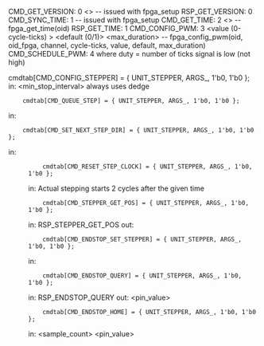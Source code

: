 CMD_GET_VERSION:    0 <>
  -- issued with fpga_setup
RSP_GET_VERSION:    0 <version>
CMD_SYNC_TIME:      1 <ref-time low> <ref-time high>
  -- issued with fpga_setup
CMD_GET_TIME:       2 <>
  -- fpga_get_time(oid)
RSP_GET_TIME:       1 <time low> <time high>
CMD_CONFIG_PWM:     3 <channel> <cycle-ticks> <value (0-cycle-ticks) >
                      <default (0/1)> <max_duration>
  -- fpga_config_pwm(oid, oid_fpga, channel, cycle-ticks, value, default,
                      max_duration)
CMD_SCHEDULE_PWM:   4 <channel> <new duty>
    where duty = number of ticks signal is low (not high)

cmdtab[CMD_CONFIG_STEPPER] = { UNIT_STEPPER, ARGS_, 1'b0, 1'b0 };
in: <channel> <min_stop_interval>
always uses dedge

        cmdtab[CMD_QUEUE_STEP] = { UNIT_STEPPER, ARGS_, 1'b0, 1'b0 };
in: <channel> <interval> <count> <add>

        cmdtab[CMD_SET_NEXT_STEP_DIR] = { UNIT_STEPPER, ARGS_, 1'b0, 1'b0 };
in: <channel> <dir>

        cmdtab[CMD_RESET_STEP_CLOCK] = { UNIT_STEPPER, ARGS_, 1'b0, 1'b0 };
in: <channel> <time>
Actual stepping starts 2 cycles after the given time

        cmdtab[CMD_STEPPER_GET_POS] = { UNIT_STEPPER, ARGS_, 1'b0, 1'b0 };
in: <channel>
RSP_STEPPER_GET_POS
out: <position>

        cmdtab[CMD_ENDSTOP_SET_STEPPER] = { UNIT_STEPPER, ARGS_, 1'b0, 1'b0 };
in: <endstop-channel> <stepper-channel>

        cmdtab[CMD_ENDSTOP_QUERY] = { UNIT_STEPPER, ARGS_, 1'b0, 1'b0 };
in: <channel>
RSP_ENDSTOP_QUERY
out: <homing> <pin_value>

        cmdtab[CMD_ENDSTOP_HOME] = { UNIT_STEPPER, ARGS_, 1'b0, 1'b0 };
in: <endstop-channel> <time> <sample_count> <pin_value>


